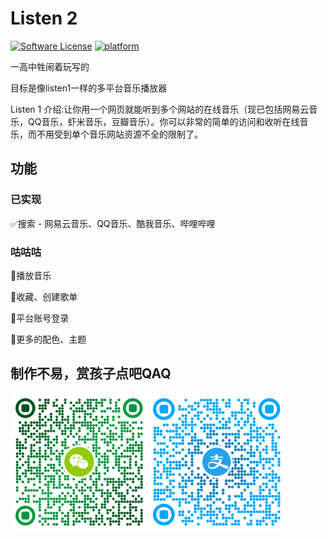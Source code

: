 # Listen 2

[![Software License](https://img.shields.io/badge/license-MIT-brightgreen.svg)](LICENSE)
[![platform](https://img.shields.io/badge/python-3.10-green.svg)]()

一高中牲闹着玩写的

目标是像listen1一样的多平台音乐播放器

Listen 1 介绍:让你用一个网页就能听到多个网站的在线音乐（现已包括网易云音乐，QQ音乐，虾米音乐，豆瓣音乐）。你可以非常的简单的访问和收听在线音乐，而不用受到单个音乐网站资源不全的限制了。

## 功能

### 已实现

✅搜索 - 网易云音乐、QQ音乐、酷我音乐、哔哩哔哩

### 咕咕咕

🔲播放音乐

🔲收藏、创建歌单

🔲平台账号登录

🔲更多的配色、主题

## 制作不易，赏孩子点吧QAQ

<img src=".\web\res\WeChatPay.png" alt="WeChatPay" style="zoom: 50%;" /><img src=".\web\res\Alipay.png" alt="Alipay" style="zoom:50%;" />